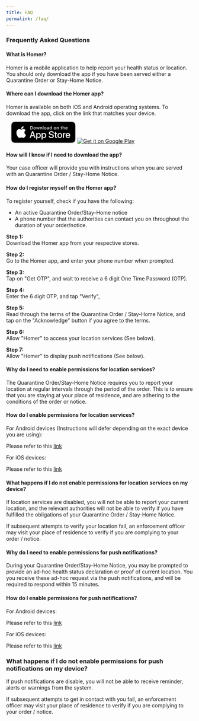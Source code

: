 ```yaml
---
title: FAQ
permalink: /faq/
---
```


### **Frequently Asked Questions**

#### What is Homer?

Homer is a mobile application to help report your health status or location. You should only download the app if you have been served either a Quarantine Order or Stay-Home Notice.

#### Where can I download the Homer app?

Homer is available on both iOS and Android operating systems. To download the app, click on the link that matches your device.

<a href='https://apps.apple.com/us/app/homer-shn-qo/id1506388041'><img alt='Get it on the App Store' style='margin-left: 13px; width:175px' src='/images/download_apple.svg'></a>
<a href='https://play.google.com/store/apps/details?id=sg.gov.homer&hl=en_SG'><img alt='Get it on Google Play' style='margin-left: 0px; width:200px' src='https://play.google.com/intl/en_us/badges/static/images/badges/en_badge_web_generic.png'/></a>

#### How will I know if I need to download the app?

Your case officer will provide you with instructions when you are served with an Quarantine Order / Stay-Home Notice.

#### How do I register myself on the Homer app?

To register yourself, check if you have the following:

- An active Quarantine Order/Stay-Home notice
- A phone number that the authorities can contact you on throughout the duration of your order/notice.

**Step 1:**<br>Download the Homer app from your respective stores.

**Step 2:**<br>Go to the Homer app, and enter your phone number when prompted.

**Step 3:**<br>Tap on "Get OTP", and wait to receive a 6 digit One Time Password (OTP).

**Step 4:**<br>Enter the 6 digit OTP, and tap "Verify",

**Step 5:**<br>Read through the terms of the Quarantine Order / Stay-Home Notice, and tap on the "Acknowledge" button if you agree to the terms.

**Step 6:**<br>Allow "Homer" to access your location services (See below).

**Step 7:**<br>Allow "Homer" to display push notifications (See below).

#### Why do I need to enable permissions for location services?

The Quarantine Order/Stay-Home Notice requires you to report your location at regular intervals through the period of the order. 
This is to ensure that you are staying at your place of residence, and are adhering to the conditions of the order or notice.

#### How do I enable permissions for location services?

For Android devices (Instructions will defer depending on the exact device you are using):

Please refer to this [link](https://support.google.com/accounts/answer/3467281?hl=en)

For iOS devices:

Please refer to this [link](https://support.apple.com/en-us/HT201925)

#### What happens if I do not enable permissions for location services on my device?

If location services are disabled, you will not be able to report your current location, and the relevant authorities will not be able to verify if you have fulfilled the obligations of your Quarantine Order / Stay-Home Notice.

If subsequent attempts to verify your location fail, an enforcement officer may visit your place of residence to verify if you are complying to your order / notice.

#### Why do I need to enable permissions for push notifications?

During your Quarantine Order/Stay-Home Notice, you may be prompted to provide an ad-hoc health status declaration or proof of current location. You you receive these ad-hoc request via the push notifications, and will be required to respond within 15 minutes.

#### How do I enable permissions for push notifications?

For Android devices:

Please refer to this [link](https://support.google.com/android/answer/9079661?hl=en)

For iOS devices:

Please refer to this [link](https://support.apple.com/en-us/HT207092)

### What happens if I do not enable permissions for push notifications on my device?

If push notifications are disable, you will not be able to receive reminder, alerts or warnings from the system.

If subsequent attempts to get in contact with you fail, an enforcement officer may visit your place of residence to verify if you are complying to your order / notice.
